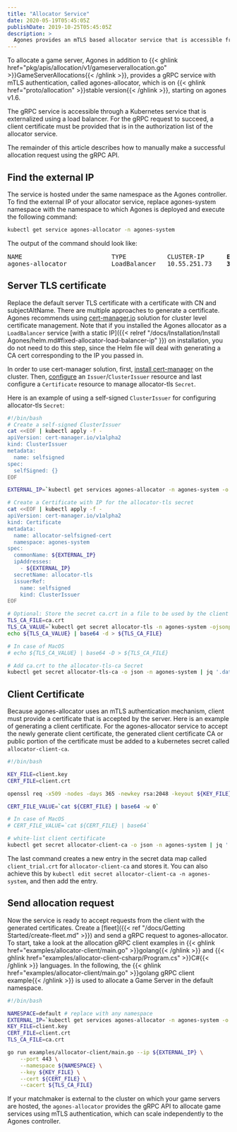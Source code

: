 ```yaml
---
title: "Allocator Service"
date: 2020-05-19T05:45:05Z
publishDate: 2019-10-25T05:45:05Z
description: >
  Agones provides an mTLS based allocator service that is accessible from outside the cluster using a load balancer. The service is deployed and scales independent to Agones controller.
---
```


To allocate a game server, Agones in addition to {{< ghlink href="pkg/apis/allocation/v1/gameserverallocation.go" >}}GameServerAllocations{{< /ghlink >}}, provides a gRPC service with mTLS authentication, called agones-allocator, which is on {{< ghlink href="proto/allocation" >}}stable version{{< /ghlink >}}, starting on agones v1.6.

The gRPC service is accessible through a Kubernetes service that is externalized using a load balancer. For the gRPC request to succeed, a client certificate must be provided that is in the authorization list of the allocator service.

The remainder of this article describes how to manually make a successful allocation request using the gRPC API.

## Find the external IP

The service is hosted under the same namespace as the Agones controller. To find the external IP of your allocator service, replace agones-system namespace with the namespace to which Agones is deployed and execute the following command:

```bash
kubectl get service agones-allocator -n agones-system
```

The output of the command should look like:

<pre>
NAME                        TYPE           CLUSTER-IP      <b>EXTERNAL-IP</b>     PORT(S)            AGE
agones-allocator            LoadBalancer   10.55.251.73    <b>34.82.195.204</b>   443:30250/TCP      7d22h
</pre>

## Server TLS certificate

Replace the default server TLS certificate with a certificate with CN and subjectAltName. There are multiple approaches to generate a certificate. Agones recommends using [cert-manager.io](https://cert-manager.io/) solution for cluster level certificate management. Note that if you installed the Agones allocator as a `LoadBalancer` service [with a static IP]({{< relref "/docs/Installation/Install Agones/helm.md#fixed-allocator-load-balancer-ip" }}) on installation, you do not need to do this step, since the Helm file will deal with generating a CA cert corresponding to the IP you passed in.

In order to use cert-manager solution, first, [install cert-manager](https://cert-manager.io/docs/installation/kubernetes/) on the cluster. Then, [configure](https://cert-manager.io/docs/configuration/) an `Issuer`/`ClusterIssuer` resource and last configure a `Certificate` resource to manage allocator-tls `Secret`.

Here is an example of using a self-signed `ClusterIssuer` for configuring allocator-tls `Secret`:

```bash
#!/bin/bash
# Create a self-signed ClusterIssuer
cat <<EOF | kubectl apply -f -
apiVersion: cert-manager.io/v1alpha2
kind: ClusterIssuer
metadata:
  name: selfsigned
spec:
  selfSigned: {}
EOF

EXTERNAL_IP=`kubectl get services agones-allocator -n agones-system -o jsonpath='{.status.loadBalancer.ingress[0].ip}'`

# Create a Certificate with IP for the allocator-tls secret
cat <<EOF | kubectl apply -f -
apiVersion: cert-manager.io/v1alpha2
kind: Certificate
metadata:
  name: allocator-selfsigned-cert
  namespace: agones-system
spec:
  commonName: ${EXTERNAL_IP}
  ipAddresses:
    - ${EXTERNAL_IP}
  secretName: allocator-tls
  issuerRef:
    name: selfsigned
    kind: ClusterIssuer
EOF

# Optional: Store the secret ca.crt in a file to be used by the client for the server authentication
TLS_CA_FILE=ca.crt
TLS_CA_VALUE=`kubectl get secret allocator-tls -n agones-system -ojsonpath='{.data.ca\.crt}'`
echo ${TLS_CA_VALUE} | base64 -d > ${TLS_CA_FILE}

# In case of MacOS
# echo ${TLS_CA_VALUE} | base64 -D > ${TLS_CA_FILE}

# Add ca.crt to the allocator-tls-ca Secret
kubectl get secret allocator-tls-ca -o json -n agones-system | jq '.data["tls-ca.crt"]="'${TLS_CA_VALUE}'"' | kubectl apply -f -
```

## Client Certificate

Because agones-allocator uses an mTLS authentication mechanism, client must provide a certificate that is accepted by the server. Here is an example of generating a client certificate. For the agones-allocator service to accept the newly generate client certificate, the generated client certificate CA or public portion of the certificate must be added to a kubernetes secret called `allocator-client-ca`.

```bash
#!/bin/bash

KEY_FILE=client.key
CERT_FILE=client.crt

openssl req -x509 -nodes -days 365 -newkey rsa:2048 -keyout ${KEY_FILE} -out ${CERT_FILE}

CERT_FILE_VALUE=`cat ${CERT_FILE} | base64 -w 0`

# In case of MacOS
# CERT_FILE_VALUE=`cat ${CERT_FILE} | base64`

# white-list client certificate
kubectl get secret allocator-client-ca -o json -n agones-system | jq '.data["client_trial.crt"]="'${CERT_FILE_VALUE}'"' | kubectl apply -f -
```

The last command creates a new entry in the secret data map called `client_trial.crt` for `allocator-client-ca` and stores it. You can also achieve this by `kubectl edit secret allocator-client-ca -n agones-system`, and then add the entry.

## Send allocation request

Now the service is ready to accept requests from the client with the generated certificates. Create a [fleet]({{< ref "/docs/Getting Started/create-fleet.md" >}}) and send a gRPC request to agones-allocator. To start, take a look at the allocation gRPC client examples in {{< ghlink href="examples/allocator-client/main.go" >}}golang{{< /ghlink >}} and {{< ghlink href="examples/allocator-client-csharp/Program.cs" >}}C#{{< /ghlink >}} languages. In the following, the {{< ghlink href="examples/allocator-client/main.go" >}}golang gRPC client example{{< /ghlink >}} is used to allocate a Game Server in the default namespace.

```bash
#!/bin/bash

NAMESPACE=default # replace with any namespace
EXTERNAL_IP=`kubectl get services agones-allocator -n agones-system -o jsonpath='{.status.loadBalancer.ingress[0].ip}'`
KEY_FILE=client.key
CERT_FILE=client.crt
TLS_CA_FILE=ca.crt

go run examples/allocator-client/main.go --ip ${EXTERNAL_IP} \
    --port 443 \
    --namespace ${NAMESPACE} \
    --key ${KEY_FILE} \
    --cert ${CERT_FILE} \
    --cacert ${TLS_CA_FILE}
```

If your matchmaker is external to the cluster on which your game servers are hosted, the `agones-allocator` provides the gRPC API to allocate game services using mTLS authentication, which can scale independently to the Agones controller.
